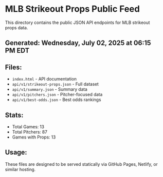 # MLB Strikeout Props Public Feed

This directory contains the public JSON API endpoints for MLB strikeout props data.

## Generated: Wednesday, July 02, 2025 at 06:15 PM EDT

## Files:
- `index.html` - API documentation
- `api/v1/strikeout-props.json` - Full dataset
- `api/v1/summary.json` - Summary data
- `api/v1/pitchers.json` - Pitcher-focused data  
- `api/v1/best-odds.json` - Best odds rankings

## Stats:
- Total Games: 13
- Total Pitchers: 87
- Games with Props: 13

## Usage:
These files are designed to be served statically via GitHub Pages, Netlify, or similar hosting.
